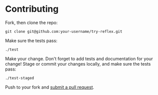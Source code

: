 # Contributing

Fork, then clone the repo:

    git clone git@github.com:your-username/try-reflex.git

Make sure the tests pass:

    ./test

Make your change. Don't forget to add tests and documentation for your change! Stage or commit your changes locally, and make sure the tests pass:

    ./test-staged

Push to your fork and [submit a pull request][pr].

[pr]: https://github.com/ryantrinkle/reflex/compare/

